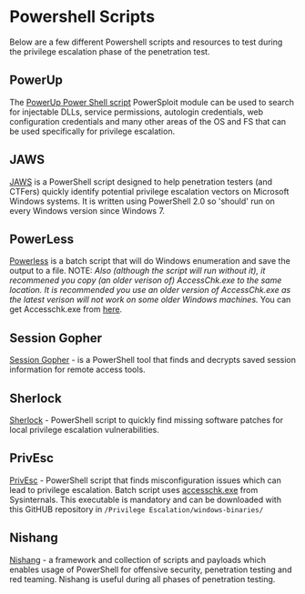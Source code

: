 # Powershell Scripts
Below are a few different Powershell scripts and resources to test during the privilege escalation phase of the penetration test.
## PowerUp
The [PowerUp Power Shell script](https://github.com/PowerShellMafia/PowerSploit/tree/master/Privesc) PowerSploit module can be used to search for injectable DLLs, service permissions, autologin credentials, web configuration credentials and many other areas of the OS and FS that can be used specifically for privilege escalation.
## JAWS
[JAWS](https://github.com/411Hall/JAWS) is a PowerShell script designed to help penetration testers (and CTFers) quickly identify potential privilege escalation vectors on Microsoft Windows systems. It is written using PowerShell 2.0 so 'should' run on every Windows version since Windows 7.
## PowerLess
[Powerless](https://github.com/M4ximuss/Powerless) is a batch script that will do Windows enumeration and save the output to a file. NOTE: *Also (although the script will run without it), it recommened you copy (an older verison of) AccessChk.exe to the same location. It is recommended you use an older version of AccessChk.exe as the latest verison will not work on some older Windows machines.* You can get Accesschk.exe from [here](https://github.com/weaknetlabs/Penetration-Testing-Grimoire/blob/master/Privilege%20Escalation/windows-binaries/accesschk.exe).
## Session Gopher
[Session Gopher](https://github.com/Arvanaghi/SessionGopher) - is a PowerShell tool that finds and decrypts saved session information for remote access tools. 
## Sherlock
[Sherlock](https://github.com/rasta-mouse/Sherlock) - PowerShell script to quickly find missing software patches for local privilege escalation vulnerabilities.
## PrivEsc
[PrivEsc](https://github.com/enjoiz/Privesc) - PowerShell script that finds misconfiguration issues which can lead to privilege escalation. Batch script uses [accesschk.exe](https://github.com/weaknetlabs/Penetration-Testing-Grimoire/tree/master/Privilege%20Escalation/windows-binaries) from Sysinternals. This executable is mandatory and can be downloaded with this GitHUB repository in `/Privilege Escalation/windows-binaries/`
## Nishang
[Nishang](https://github.com/samratashok/nishang) - a framework and collection of scripts and payloads which enables usage of PowerShell for offensive security, penetration testing and red teaming. Nishang is useful during all phases of penetration testing.
